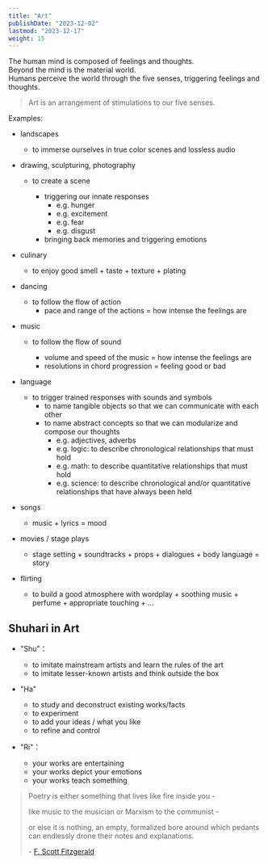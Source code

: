 ```yaml
---
title: "Art"
publishDate: "2023-12-02"
lastmod: "2023-12-17"
weight: 15
---
```


The human mind is composed of feelings and thoughts.<br/>
Beyond the mind is the material world.<br/>
Humans perceive the world through the five senses, triggering feelings and thoughts.<br/>

> Art is an arrangement of stimulations to our five senses.

Examples:

- landscapes

  - to immerse ourselves in true color scenes and lossless audio

- drawing, sculpturing, photography

  - to create a scene

    - triggering our innate responses
      - e.g. hunger
      - e.g. excitement
      - e.g. fear
      - e.g. disgust
    - bringing back memories and triggering emotions

- culinary

  - to enjoy good smell + taste + texture + plating

- dancing

  - to follow the flow of action
    - pace and range of the actions = how intense the feelings are

- music

  - to follow the flow of sound

    - volume and speed of the music = how intense the feelings are
    - resolutions in chord progression = feeling good or bad

- language

  - to trigger trained responses with sounds and symbols
    - to name tangible objects so that we can communicate with each other
    - to name abstract concepts so that we can modularize and compose our thoughts
      - e.g. adjectives, adverbs
      - e.g. logic: to describe chronological relationships that must hold
      - e.g. math: to describe quantitative relationships that must hold
      - e.g. science: to describe chronological and/or quantitative relationships that have always been held

- songs

  - music + lyrics = mood

- movies / stage plays

  - stage setting + soundtracks + props + dialogues + body language = story

- flirting

  - to build a good atmosphere with wordplay + soothing music + perfume +
    appropriate touching + ...

## Shuhari in Art

- "Shu"：

  - to imitate mainstream artists and learn the rules of the art
  - to imitate lesser-known artists and think outside the box

- "Ha"

  - to study and deconstruct existing works/facts
  - to experiment
  - to add your ideas / what you like
  - to refine and control

- "Ri"：

  - your works are entertaining
  - your works depict your emotions
  - your works teach something

> Poetry is either something that lives like fire inside you -
>
> like music to the musician or Marxism to the communist -
>
> or else it is nothing, an empty, formalized bore around which pedants can
> endlessly drone their notes and explanations.
>
> \- [F. Scott Fitzgerald](https://www.goodreads.com/quotes/9250256-poetry-is-either-something-that-lives-like-fire-inside-you)
